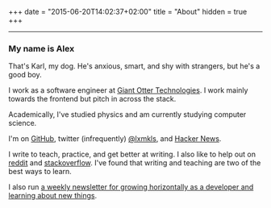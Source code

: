 +++
date = "2015-06-20T14:02:37+02:00"
title = "About"
hidden = true
+++

***

### My name is Alex

That's Karl, my dog. He's anxious, smart, and shy with strangers, but he's a good boy.

I work as a software engineer at [Giant Otter Technologies](http://www.giantotter.com/).  I work mainly towards the frontend but pitch in across the stack.

Academically, I've studied physics and am currently studying computer science.

I'm on [GitHub](https://github.com/AlexanderEllis), twitter (infrequently) [@lxmkls](https://twitter.com/lxmkls), and [Hacker News](https://news.ycombinator.com/user?id=otras).

I write to teach, practice, and get better at writing.  I also like to help out on [reddit](https://www.reddit.com/u/0101110010110) and [stackoverflow](https://stackoverflow.com/users/8382625/alex).  I've found that writing and teaching are two of the best ways to learn.

I also run [a weekly newsletter for growing horizontally as a developer and learning about new things](https://breadthfirstgrowth.com/).
